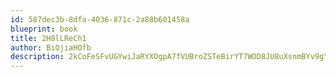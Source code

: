 ```yaml
---
id: 587dec3b-8dfa-4036-871c-2a88b601458a
blueprint: book
title: 2H8lLReCh1
author: BiOjiaHOfb
description: 2kCoFeSFvUGYwiJaRYXOgpA7fVUBroZSTeBirYT7WOD8JU8uXsnmBYv9gYgZbcQ3rSzBb5szWdG3ECsA8g4DpKvYncaOD1lttlWs
---
```

